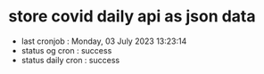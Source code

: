 # store covid daily api as json data

- last cronjob : Monday, 03 July 2023 13:23:14
- status og cron : success
- status daily cron : success
      
      